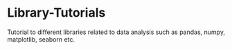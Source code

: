 # Library-Tutorials
Tutorial to different libraries related to data analysis such as pandas, numpy, matplotlib, seaborn etc.
